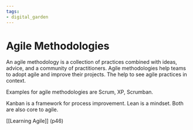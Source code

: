 ```yaml
---
tags: 
- digital_garden
---
```

# Agile Methodologies

An agile methodology is a collection of practices combined with ideas, advice, and a community of practitioners. Agile methodologies help teams to adopt agile and improve their projects. The help to see agile practices in context.

Examples for agile methodologies are Scrum, XP, Scrumban.

Kanban is a framework for process improvement. Lean is a mindset. Both are also core to agile.

[[Learning Agile]] (p46)
